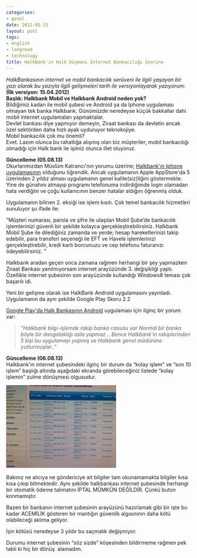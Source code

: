 ```yaml
---
categories:
- genel
date: 2012-05-15
layout: post
tags:
- english
- longread
- technology
title: HalkBank'ın Halk Düşmanı İnternet Bankacılığı Üzerine
---
```


_HalkBankasının internet ve mobil bankacılık serüveni ile ilgili yaşayan bir yazı olarak bu yazıyla ilgili gelişmeleri tarih ile versiyonlayarak yazıyorum:_  
**(İlk versiyon: 15.04.2012)**  
**Başlık: Halkbank Mobil ve Halkbank Android neden yok?**  
Bildiğimiz kadarı ile mobil şubesi ve Android ya da Iphone uygulaması olmayan tek banka Halkbank. Günümüzde neredeyse küçük bakkallar dahi mobil internet uygulamaları yapmaktalar.  
Devlet bankası diye yapmıyor demeyin, Ziraat bankası da devletin ancak özel sektörden daha hızlı ayak uyduruyor teknokojiye.  
Mobil bankacılık çok mu önemli?  
Evet. Lazım olunca bu rahatlığa alışmış olan biz müşteriler, mobil bankacılığı olmadığı için Halk bank ile işimiz olunca illet oluyoruz.  
  
**Güncelleme (05.08.13)**  
Okurlarımızdan Müslüm Katrancı'nın yorumu üzerine; [Halkbank'ın Iphone uygulamasının](https://itunes.apple.com/tr/app/halkbank-mobil-bankac-l-k/id506296370?l=tr&mt=8) olduğunu öğrendik. Ancak uygulamanın Apple AppStore'da 5 üzerinden 2 yıldız alması uygulamanın genel kalite(siz)liğini göstermekte. Yine de günahını almayıp programı telefonuma indirdiğimde login olamadan hata verdiğini ve çoğu kullanıcının benzer hatalar aldığını öğrenmiş olduk.  
  
Uygulamanın bilinen 2. eksiği ise işlem kısıtı. Çok temel bankacılık hizmetleri sunuluyor şu ifade ile:  
  
“Müşteri numarası, parola ve şifre ile ulaşılan Mobil Şube’de bankacılık işlemlerinizi güvenli bir şekilde kolayca gerçekleştirebilirsiniz. Halkbank Mobil Şube ile dilediğiniz zamanda ve yerde; hesap hareketlerinizi takip edebilir, para transferi seçeneği ile EFT ve Havele işlemlerinizi gerçekleştirebilir, kredi kartı borcunuzu ve cep telefonu faturanızı ödeyebilirsiniz. ”  
  
Halkbank aradan geçen onca zamana rağmen herhangi bir şey yapmazken Ziraat Bankası yanılmıyorsam internet arayüzünde 3. değişikliği yaptı. Özellikle internet şubesinin son arayüzünde kullandığı Windows8 teması çok başarılı idi.  
  
Yeni bir gelişme olarak ise HalkBank Android uygulamasını yayınladı. Uygulamanın da aynı şekilde Google Play Skoru 2.2  
  
[Google Play'da Halk Bankasının Android](https://play.google.com/store/apps/details?id=halk.android&hl=tr) uygulaması için ilginç bir yorum var:  
  

> _“Halkbank bilgi-işlemde rakip banka casusu var Normal bir banka böyle bir dangalaklığı asla yapmaz… Bence Halkbank'ın rakiplerinden 5 kişi bu uygulamayı yapmış ve Halkbank genel müdürüne yutturmuşlar..”_

**Güncelleme (06.08.13)**  
Halkbank'ın internet şubesindeki ilginç bir durum da “kolay işlem” ve “son 10 işlem” başlığı altında aşağıdaki ekranda görebileceğiniz listede “kolay işlemin” zulme dönüşmesi olgusudur.  

[![](/images/8c38e-halkbank-zeki-internet-arayuzu.jpg)](https://suatatan.wordpress.com/wp-content/uploads/2012/05/8c38e-halkbank-zeki-internet-arayuzu.jpg)

  

  

Bakınız ne alıcıya ne göndericiye ait bilgiler tam okunamamakta bilgiler kısa kısa çıkıp bitmektedir. Aynı şekilde halkbankası internet şubesinde herhangi bir otomatik ödeme talimatını İPTAL MÜMKÜN DEĞİLDİR. Çünkü buton konmamıştır. 

  

Bazen bir bankanın internet şubesinin arayüzünü hazırlamak gibi bir işte bu kadar ACEMİLİK gösteren bir mantığın güvenlik algısınının daha kötü olabileceği aklıma geliyor.

  

İşin kötüsü neredeyse 3 yıldır bu saçmalık değişmiyor.

  

Durumu internet şubesinin “söz sizde” köşesinden bildirmeme rağmen pek tabii ki hiç bir dönüş  alamadım.
